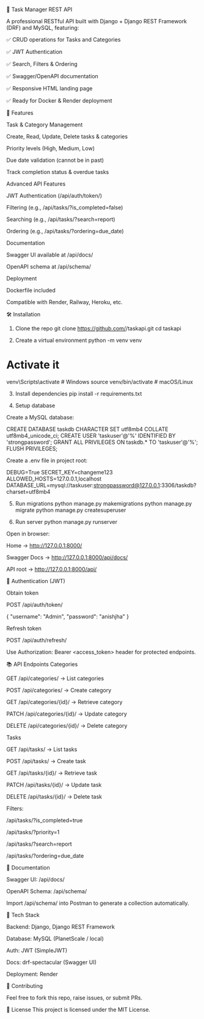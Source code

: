 📌 Task Manager REST API

A professional RESTful API built with Django + Django REST Framework (DRF) and MySQL, featuring:

✅ CRUD operations for Tasks and Categories

✅ JWT Authentication

✅ Search, Filters & Ordering

✅ Swagger/OpenAPI documentation

✅ Responsive HTML landing page

✅ Ready for Docker & Render deployment

🚀 Features

Task & Category Management

Create, Read, Update, Delete tasks & categories

Priority levels (High, Medium, Low)

Due date validation (cannot be in past)

Track completion status & overdue tasks

Advanced API Features

JWT Authentication (/api/auth/token/)

Filtering (e.g., /api/tasks/?is_completed=false)

Searching (e.g., /api/tasks/?search=report)

Ordering (e.g., /api/tasks/?ordering=due_date)

Documentation

Swagger UI available at /api/docs/

OpenAPI schema at /api/schema/

Deployment

Dockerfile included

Compatible with Render, Railway, Heroku, etc.

🛠️ Installation
1. Clone the repo
git clone https://github.com/<your-username>/taskapi.git
cd taskapi

2. Create a virtual environment
python -m venv venv
# Activate it
venv\Scripts\activate    # Windows
source venv/bin/activate # macOS/Linux

3. Install dependencies
pip install -r requirements.txt

4. Setup database

Create a MySQL database:

CREATE DATABASE taskdb CHARACTER SET utf8mb4 COLLATE utf8mb4_unicode_ci;
CREATE USER 'taskuser'@'%' IDENTIFIED BY 'strongpassword';
GRANT ALL PRIVILEGES ON taskdb.* TO 'taskuser'@'%';
FLUSH PRIVILEGES;


Create a .env file in project root:

DEBUG=True
SECRET_KEY=changeme123
ALLOWED_HOSTS=127.0.0.1,localhost
DATABASE_URL=mysql://taskuser:strongpassword@127.0.0.1:3306/taskdb?charset=utf8mb4

5. Run migrations
python manage.py makemigrations
python manage.py migrate
python manage.py createsuperuser

6. Run server
python manage.py runserver


Open in browser:

Home → http://127.0.0.1:8000/

Swagger Docs → http://127.0.0.1:8000/api/docs/

API root → http://127.0.0.1:8000/api/

🔑 Authentication (JWT)

Obtain token

POST /api/auth/token/

{
  "username": "Admin",
  "password": "anishjha"
}


Refresh token

POST /api/auth/refresh/


Use Authorization: Bearer <access_token> header for protected endpoints.

📚 API Endpoints
Categories

GET /api/categories/ → List categories

POST /api/categories/ → Create category

GET /api/categories/{id}/ → Retrieve category

PATCH /api/categories/{id}/ → Update category

DELETE /api/categories/{id}/ → Delete category

Tasks

GET /api/tasks/ → List tasks

POST /api/tasks/ → Create task

GET /api/tasks/{id}/ → Retrieve task

PATCH /api/tasks/{id}/ → Update task

DELETE /api/tasks/{id}/ → Delete task

Filters:

/api/tasks/?is_completed=true

/api/tasks/?priority=1

/api/tasks/?search=report

/api/tasks/?ordering=due_date



📖 Documentation

Swagger UI: /api/docs/

OpenAPI Schema: /api/schema/

Import /api/schema/ into Postman to generate a collection automatically.

📌 Tech Stack

Backend: Django, Django REST Framework

Database: MySQL (PlanetScale / local)

Auth: JWT (SimpleJWT)

Docs: drf-spectacular (Swagger UI)

Deployment: Render

🤝 Contributing

Feel free to fork this repo, raise issues, or submit PRs.

📜 License
This project is licensed under the MIT License.